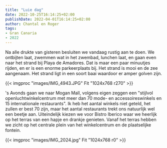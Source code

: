 ```yaml
---
title: "Luie dag"
date: 2022-10-25T16:14:25+02:00
publishDate: 2022-04-01T16:14:25+02:00
author: Chantal en Roger
tags:
- Gran Canaria
- 2022
---
```


Na alle drukte van gisteren besluiten we vandaag rustig aan te doen. We ontbijten laat, zwemmen wat in het zwembad, lunchen laat, en gaan even naar het strand bij Playa de Amadores. Dat is maar een paar minuutjes rijden, en er is een enorme parkeerplaats bij. Het strand is mooi en de zee aangenaam. Het strand ligt in een soort baai waardoor er amper golven zijn.

{{< imgproc "images/IMG_4943.JPG" Fit "1024x768 r270" >}}

's Avonds gaan we naar Mogan Mall, volgens eigen zeggen een "stijlvol openluchtwinkelcentrum met meer dan 70 mode- en accessoireswinkels en 15 internationale restaurants". Ik heb het aantal winkels niet geteld, het zullen er best 70 zijn, maar het aantal restaurants trekt ons natuurlijk wel een beetje aan. Uiteindelijk kiezen we voor Bistro Iberico waar we heerlijk op het terras van een hapje en drankje genieten. Vanaf het terras hebben we zicht op het centrale plein van het winkelcentrum en de plaatselijke fontein.

{{< imgproc "images/IMG_2024.jpg" Fit "1024x768 r0" >}}
